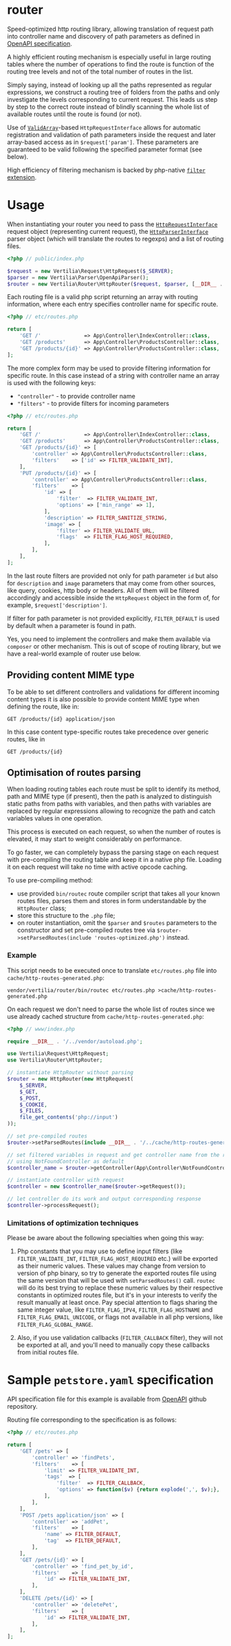 # router

Speed-optimized http routing library, allowing translation of request path into controller name and discovery of path
parameters as defined in [OpenAPI specification](http://spec.openapis.org/oas/v3.0.2#patterned-fields).

A highly efficient routing mechanism is especially useful in large routing tables where the number of operations to find
the route is function of the routing tree levels and not of the total number of routes in the list.

Simply saying, instead of looking up all the paths represented as regular expressions, we construct a routing tree of
folders from the paths and only investigate the levels corresponding to current request. This leads us step by step to
the correct route instead of blindly scanning the whole list of available routes until the route is found (or not).

Use of [`ValidArray`](https://github.com/vertilia/valid-array)-based `HttpRequestInterface` allows for automatic
registration and validation of path parameters inside the request and later array-based access as in
`$request['param']`. These parameters are guaranteed to be valid following the specified parameter format (see below).

High efficiency of filtering mechanism is backed by php-native [`filter` extension](https://php.net/filter).

# Usage

When instantiating your router you need to pass the [`HttpRequestInterface`](https://github.com/vertilia/request)
request object (representing current request), the [`HttpParserInterface`](https://github.com/vertilia/parser) parser
object (which will translate the routes to regexps) and a list of routing files.

```php
<?php // public/index.php

$request = new Vertilia\Request\HttpRequest($_SERVER);
$parser = new Vertilia\Parser\OpenApiParser();
$router = new Vertilia\Router\HttpRouter($request, $parser, [__DIR__ . '/../etc/routes.php']);
```

Each routing file is a valid php script returning an array with routing information, where each entry specifies
controller name for specific route.

```php
<?php // etc/routes.php

return [
    'GET /'              => App\Controller\IndexController::class,
    'GET /products'      => App\Controller\ProductsController::class,
    'GET /products/{id}' => App\Controller\ProductsController::class,
];
```

The more complex form may be used to provide filtering information for specific route. In this case instead of a string
with controller name an array is used with the following keys:
- `"controller"` - to provide controller name
- `"filters"` - to provide filters for incoming parameters

```php
<?php // etc/routes.php

return [
    'GET /'              => App\Controller\IndexController::class,
    'GET /products'      => App\Controller\ProductsController::class,
    'GET /products/{id}' => [
        'controller' => App\Controller\ProductsController::class,
        'filters'    => ['id' => FILTER_VALIDATE_INT],
    ],
    'PUT /products/{id}' => [
        'controller' => App\Controller\ProductsController::class,
        'filters'    => [
            'id' => [
                'filter'  => FILTER_VALIDATE_INT,
                'options' => ['min_range' => 1],
            ],
            'description' => FILTER_SANITIZE_STRING,
            'image' => [
                'filter' => FILTER_VALIDATE_URL,
                'flags'  => FILTER_FLAG_HOST_REQUIRED,
            ],
        ],
    ],
];
```

In the last route filters are provided not only for path parameter `id` but also for `description` and `image`
parameters that may come from other sources, like query, cookies, http body or headers. All of them will be filtered
accordingly and accessible inside the `HttpRequest` object in the form of, for example, `$request['description']`.

If filter for path parameter is not provided explicitly, `FILTER_DEFAULT` is used by default when a parameter is found
in path.

Yes, you need to implement the controllers and make them available via `composer` or other mechanism. This is out of
scope of routing library, but we have a real-world example of router use below.

## Providing content MIME type

To be able to set different controllers and validations for different incoming content types it is also possible to
provide content MIME type when defining the route, like in:
```
GET /products/{id} application/json
```
In this case content type-specific routes take precedence over generic routes, like in
```
GET /products/{id}
```

## Optimisation of routes parsing

When loading routing tables each route must be split to identify its method, path and MIME type (if present), then the
path is analyzed to distinguish static paths from paths with variables, and then paths with variables are replaced by
regular expressions allowing to recognize the path and catch variables values in one operation.

This process is executed on each request, so when the number of routes is elevated, it may start to weight considerably
on performance.

To go faster, we can completely bypass the parsing stage on each request with pre-compiling the routing table and keep
it in a native php file. Loading it on each request will take no time with active opcode caching.

To use pre-compiling method:

- use provided `bin/routec` route compiler script that takes all your known routes files, parses them and stores in form
understandable by the `HttpRouter` class;
- store this structure to the `.php` file;
- on router instantiation, omit the `$parser` and `$routes` parameters to the constructor and set pre-compiled routes
tree via `$router->setParsedRoutes(include 'routes-optimized.php')` instead.

### Example

This script needs to be executed once to translate `etc/routes.php` file into `cache/http-routes-generated.php`:

```shell
vendor/vertilia/router/bin/routec etc/routes.php >cache/http-routes-generated.php
```

On each request we don't need to parse the whole list of routes since we use already cached structure from
`cache/http-routes-generated.php`:

```php
<?php // www/index.php

require __DIR__ . '/../vendor/autoload.php';

use Vertilia\Request\HttpRequest;
use Vertilia\Router\HttpRouter;

// instantiate HttpRouter without parsing
$router = new HttpRouter(new HttpRequest(
    $_SERVER,
    $_GET,
    $_POST,
    $_COOKIE,
    $_FILES,
    file_get_contents('php://input')
));

// set pre-compiled routes
$router->setParsedRoutes(include __DIR__ . '/../cache/http-routes-generated.php');

// set filtered variables in request and get controller name from the router
// using NotFoundController as default
$controller_name = $router->getController(App\Controller\NotFoundController::class);

// instantiate controller with request
$controller = new $controller_name($router->getRequest());

// let controller do its work and output corresponding response
$controller->processRequest();
```

### Limitations of optimization techniques

Please be aware about the following specialties when going this way:

1. Php constants that you may use to define input filters (like `FILTER_VALIDATE_INT`, `FILTER_FLAG_HOST_REQUIRED` etc.)
will be exported as their numeric values. These values may change from version to version of php binary, so try to
generate the exported routes file using the same version that will be used with `setParsedRoutes()` call. `routec` will
do its best trying to replace these numeric values by their respective constants in optimized routes file, but it's in
your interests to verify the result manually at least once. Pay special attention to flags sharing the same integer
value, like `FILTER_FLAG_IPV4`, `FILTER_FLAG_HOSTNAME` and `FILTER_FLAG_EMAIL_UNICODE`, or flags not available in all
php versions, like `FILTER_FLAG_GLOBAL_RANGE`.

2. Also, if you use validation callbacks (`FILTER_CALLBACK` filter), they will not be exported at all, and you'll need
to manually copy these callbacks from initial routes file.

# Sample `petstore.yaml` specification

API specification file for this example is available from
[OpenAPI](https://github.com/OAI/OpenAPI-Specification/blob/master/examples/v3.0/petstore-expanded.yaml) github
repository.

Routing file corresponding to the specification is as follows:

```php
<?php // etc/routes.php

return [
    'GET /pets' => [
        'controller' => 'findPets',
        'filters'    => [
            'limit' => FILTER_VALIDATE_INT,
            'tags'  => [
                'filter'  => FILTER_CALLBACK,
                'options' => function($v) {return explode(',', $v);},
            ],
        ],
    ],
    'POST /pets application/json' => [
        'controller' => 'addPet',
        'filters'    => [
            'name' => FILTER_DEFAULT,
            'tag'  => FILTER_DEFAULT,
        ],
    ],
    'GET /pets/{id}' => [
        'controller' => 'find_pet_by_id',
        'filters'    => [
            'id' => FILTER_VALIDATE_INT,
        ],
    ],
    'DELETE /pets/{id}' => [
        'controller' => 'deletePet',
        'filters'    => [
            'id' => FILTER_VALIDATE_INT,
        ],
    ],
];
```
